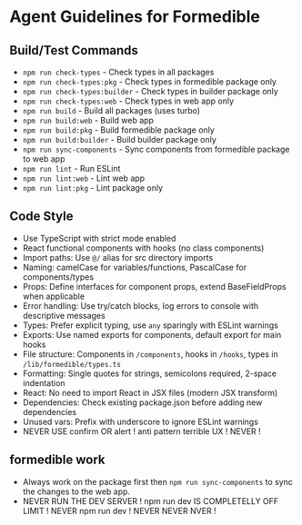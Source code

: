 # Agent Guidelines for Formedible

## Build/Test Commands
- `npm run check-types` - Check types in all packages
- `npm run check-types:pkg` - Check types in formedible package only
- `npm run check-types:builder` - Check types in builder package only
- `npm run check-types:web` - Check types in web app only
- `npm run build` - Build all packages (uses turbo)
- `npm run build:web` - Build web app
- `npm run build:pkg` - Build formedible package only
- `npm run build:builder` - Build builder package only
- `npm run sync-components` - Sync components from formedible package to web app
- `npm run lint` - Run ESLint
- `npm run lint:web` - Lint web app
- `npm run lint:pkg` - Lint package only

## Code Style
- Use TypeScript with strict mode enabled
- React functional components with hooks (no class components)
- Import paths: Use `@/` alias for src directory imports
- Naming: camelCase for variables/functions, PascalCase for components/types
- Props: Define interfaces for component props, extend BaseFieldProps when applicable
- Error handling: Use try/catch blocks, log errors to console with descriptive messages
- Types: Prefer explicit typing, use `any` sparingly with ESLint warnings
- Exports: Use named exports for components, default export for main hooks
- File structure: Components in `/components`, hooks in `/hooks`, types in `/lib/formedible/types.ts`
- Formatting: Single quotes for strings, semicolons required, 2-space indentation
- React: No need to import React in JSX files (modern JSX transform)
- Dependencies: Check existing package.json before adding new dependencies
- Unused vars: Prefix with underscore to ignore ESLint warnings
- NEVER USE confirm OR alert ! anti pattern terrible UX ! NEVER !

## formedible work
- Always work on the package first then `npm run sync-components` to sync the changes to the web app.
- NEVER RUN THE DEV SERVER ! npm run dev IS COMPLETELLY OFF LIMIT ! NEVER npm run dev ! NEVER NEVER NVER !